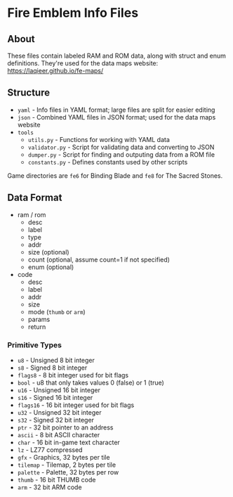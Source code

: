 # Fire Emblem Info Files

## About
These files contain labeled RAM and ROM data, along with struct and enum definitions. They're used for the data maps website: https://laqieer.github.io/fe-maps/

## Structure
- `yaml` - Info files in YAML format; large files are split for easier editing
- `json` - Combined YAML files in JSON format; used for the data maps website
- `tools`
  - `utils.py` - Functions for working with YAML data
  - `validator.py` - Script for validating data and converting to JSON
  - `dumper.py` - Script for finding and outputing data from a ROM file
  - `constants.py` - Defines constants used by other scripts

Game directories are `fe6` for Binding Blade and `fe8` for The Sacred Stones.

## Data Format
- ram / rom
  - desc
  - label
  - type
  - addr
  - size (optional)
  - count (optional, assume count=1 if not specified)
  - enum (optional)
- code
  - desc
  - label
  - addr
  - size
  - mode (`thumb` or `arm`)
  - params
  - return

### Primitive Types
- `u8` - Unsigned 8 bit integer
- `s8` - Signed 8 bit integer
- `flags8` - 8 bit integer used for bit flags
- `bool` - u8 that only takes values 0 (false) or 1 (true)
- `u16` - Unsigned 16 bit integer
- `s16` - Signed 16 bit integer
- `flags16` - 16 bit integer used for bit flags
- `u32` - Unsigned 32 bit integer
- `s32` - Signed 32 bit integer
- `ptr` - 32 bit pointer to an address
- `ascii` - 8 bit ASCII character
- `char` - 16 bit in-game text character
- `lz` - LZ77 compressed
- `gfx` - Graphics, 32 bytes per tile
- `tilemap` - Tilemap, 2 bytes per tile
- `palette` - Palette, 32 bytes per row
- `thumb` - 16 bit THUMB code
- `arm` - 32 bit ARM code
